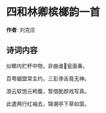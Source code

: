 # 四和林卿槟榔韵一首

**作者**: 刘克庄

## 诗词内容

似椰内贮杯中物，非曲谁𥬠瓮面春。

百粤姻盟常主约，三彭谗舌竟无神。

浪云软饱元枵腹，暂借酡颜戏写真。

此遣两行红袖去，锦潮亭下草如茵。

